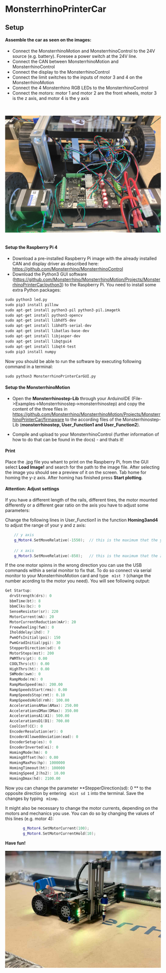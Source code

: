 # MonsterrhinoPrinterCar

## Setup

#### Assemble the car as seen on the images:
  
  * Connect the MonsterrhinoMotion and MonsterrhinoControl to the 24V source (e.g. battery). Foresee a power switch at the 24V line. 
  * Connect the CAN between MonsterrhinoMotion and MonsterrhinoControl
  * Connect the display to the MonsterrhinoControl
  * Connect the limit switches to the inputs of motor 3 and 4 on the MonsterrhinoMotion
  * Connect the 4 Monsterrhino RGB LEDs to the MonsterrhinoControl
  * Connect the motors: motor 1 and motor 2 are the front wheels, motor 3 is the z axis, and motor 4 is the y axis

  <br><br>
  ![](images/3.jpg)
  <br><br>

#### Setup the Raspberry Pi 4

* Download a pre-installed Raspberry Pi image with the already installed CAN and display driver as described here: https://github.com/Monsterrhino/MonsterrhinoControl 
* Download the Python3 GUI software (https://github.com/Monsterrhino/MonsterrhinoMotion/Projects/MonsterrhinoPrinterCar/python3) to the Raspberry Pi. You need to install some extra Python packages:

```Python
sudo python3 led.py 
sudo pip3 install pillow
sudo apt-get install python3-pil python3-pil.imagetk
sudo apt-get install python3-opencv
sudo apt-get install libhdf5-dev
sudo apt-get install libhdf5-serial-dev
sudo apt-get install libatlas-base-dev
sudo apt-get install libjasper-dev 
sudo apt-get install libqtgui4 
sudo apt-get install libqt4-test
sudo pip3 install numpy

```

Now you should be able to run the software by executing following command in a terminal:

```Python
sudo python3 MonsterrhinoPrinterCarGUI.py
```

#### Setup the MonsterrhinoMotion

* Open the **Monsterrhinostep-Lib** through your ArduinoIDE (File->Examples->Monsterrhinostep->monsterrhinostep) and copy the content of the three files in https://github.com/Monsterrhino/MonsterrhinoMotion/Projects/MonsterrhinoPrinterCar/firmaware to the according files of the Monsterrhinostep-Lib (**monsterrhinostep, User_Function1 and User_Function2**).

* Compile and upload to your MonsterrhinoControl (further information of how to do that can be found in the docs) - and thats it!

#### Print
Place the .jpg file you whant to print on the Raspberry Pi, from the GUI select **Load Image!** and search for the path to the image file. After selecting the image you should see a preview of it on the screen. Tab home for homing the y-z axis. After homing has finished press **Start plotting**.


#### **Attention:** Adjust settings
If you have a different length of the rails, different tires, the motor mounted differently or a different gear ratio on the axis you have to adjust some parameters:

Change the following lines in User_Function1 in the function **Homing3and4** to adjust the range of your y and z axis: 

```C++
	// y axis
	g_Motor4.SetMoveRelative(-1550);  // this is the maximum that the y axis can move in steps

	// x axis
	g_Motor3.SetMoveRelative(-850);   // this is the maximum that the z axis can move in steps
```

If the one motor spinns in the wrong direction you can use the USB commands within a serial monitor to fix that. To do so connect via serial monitor to your MonsterrhinoMotion card and type ``` m1st ?``` (change the number acording to the motor you need). You will see following output:

```C++
Get Startup: 
  drvStrength(drs): 0
  bbmTime(bt): 8
  bbmClks(bc): 0
  SenseResistor(sr): 220
  MotorCurrent(mA): 20
  MotorCurrentReduction(mAr): 20
  Freewheeling(fwm): 0
  Iholddelay(ihd): 7
  PwmOfsInitial(poi): 150
  PwmGradInitial(pgi): 30
  StepperDirection(sd): 0
  MotorSteps(mst): 200
  PWMThrs(pt): 0.00
  COOLThrs(ct): 0.00
  HighThrs(ht): 0.00
  SWMode(swm): 0
  RampMode(rm): 0
  RampMaxSpeed(ms): 200.00
  RampSpeedsStart(rms): 0.00
  RampSpeedsStop(rmt): 0.10
  RampSpeedsHold(rmh): 100.00
  AccelerationsAMax(AMax): 250.00
  AccelerationsDMax(DMax): 350.00
  AccelerationsA1(A1): 500.00
  AccelerationsD1(D1): 700.00
  CoolConf(CC): 0
  EncoderResolution(er): 0
  EncoderAlloweddeviation(ead): 0
  EncoderSetup(es): 0
  EncoderInverted(ei): 0
  HomingMode(hm): 0
  HomingOffset(ho): 0.00
  HomingMaxPos(hp): 1000000
  HomingTimeout(ht): 100000
  HomingSpeed_2(hs2): 10.00
  HomingDmax(hd): 2100.00
```
Now you can change the parameter **StepperDirection(sd): 0 ** to the opposite direction by entering ``` m1st sd 1``` into the terminal. Save the changes by typing ``` m1smp```.

It might also be necessary to change the motor currents, depending on the motors and mechanics you use. You can do so by changing the values of this lines (e.g. motor 4):

```C++
		g_Motor4.SetMotorCurrent(100);
		g_Motor4.SetMotorCurrentHold(10);
```

**Have fun!**
  <br><br>
  ![](images/1.jpg)
  <br><br>

